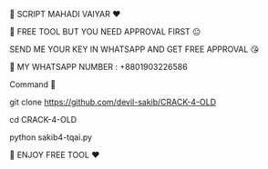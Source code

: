 🌼 SCRIPT MAHADI VAIYAR ❤️



🌼 FREE TOOL BUT YOU NEED APPROVAL FIRST 😐


SEND ME YOUR KEY IN WHATSAPP AND GET FREE APPROVAL 😘



🌼 MY WHATSAPP NUMBER : +8801903226586




Command 🌼


git clone https://github.com/devil-sakib/CRACK-4-OLD



cd CRACK-4-OLD



python sakib4-tqai.py





🌼 ENJOY FREE TOOL ❤️



